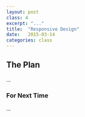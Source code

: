 ```yaml
---
layout: post
class: 4
excerpt: "..."
title:  "Responsive Design"
date:   2015-03-14
categories: class
---
```


## The Plan

...

### For Next Time

...